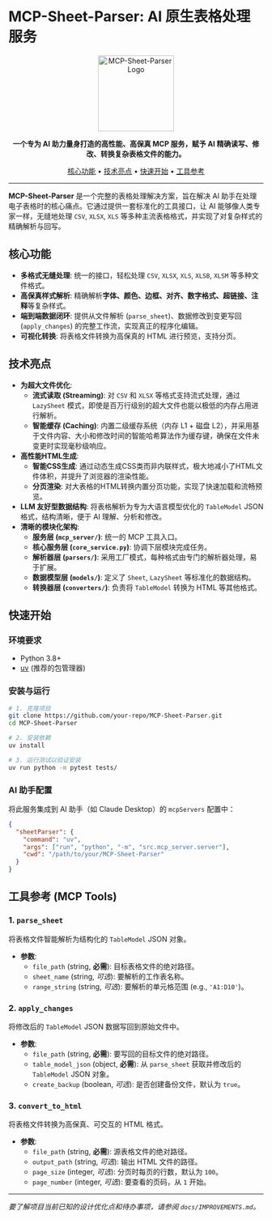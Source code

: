 # MCP-Sheet-Parser: AI 原生表格处理服务

<p align="center">
  <a href="https://claude.ai">
    <img src="https://raw.githubusercontent.com/user-attachments/assets/dd33663a-8f9f-4a94-b1f4-30740a33a39e" alt="MCP-Sheet-Parser Logo" width="150">
  </a>
</p>

<p align="center">
  <strong>一个专为 AI 助力量身打造的高性能、高保真 MCP 服务，赋予 AI 精确读写、修改、转换复杂表格文件的能力。</strong>
</p>

<p align="center">
  <a href="#核心功能">核心功能</a> •
  <a href="#技术亮点">技术亮点</a> •
  <a href="#快速开始">快速开始</a> •
  <a href="#工具参考">工具参考</a>
</p>

---

**MCP-Sheet-Parser** 是一个完整的表格处理解决方案，旨在解决 AI 助手在处理电子表格时的核心痛点。它通过提供一套标准化的工具接口，让 AI 能够像人类专家一样，无缝地处理 `CSV`, `XLSX`, `XLS` 等多种主流表格格式，并实现了对复杂样式的精确解析与回写。

## 核心功能

- **多格式无缝处理**: 统一的接口，轻松处理 `CSV`, `XLSX`, `XLS`, `XLSB`, `XLSM` 等多种文件格式。
- **高保真样式解析**: 精确解析**字体、颜色、边框、对齐、数字格式、超链接、注释**等复杂样式。
- **端到端数据闭环**: 提供从文件解析 (`parse_sheet`)、数据修改到变更写回 (`apply_changes`) 的完整工作流，实现真正的程序化编辑。
- **可视化转换**: 将表格文件转换为高保真的 HTML 进行预览，支持分页。

## 技术亮点

- **为超大文件优化**:
  - **流式读取 (Streaming)**: 对 `CSV` 和 `XLSX` 等格式支持流式处理，通过 `LazySheet` 模式，即使是百万行级别的超大文件也能以极低的内存占用进行解析。
  - **智能缓存 (Caching)**: 内置二级缓存系统（内存 L1 + 磁盘 L2），并采用基于文件内容、大小和修改时间的智能哈希算法作为缓存键，确保在文件未变更时实现毫秒级响应。
- **高性能HTML生成**:
  - **智能CSS生成**: 通过动态生成CSS类而非内联样式，极大地减小了HTML文件体积，并提升了浏览器的渲染性能。
  - **分页渲染**: 对大表格的HTML转换内置分页功能，实现了快速加载和流畅预览。
- **LLM 友好型数据结构**: 将表格解析为专为大语言模型优化的 `TableModel` JSON 格式，结构清晰，便于 AI 理解、分析和修改。
- **清晰的模块化架构**:
  - **服务层 (`mcp_server/`)**: 统一的 MCP 工具入口。
  - **核心服务层 (`core_service.py`)**: 协调下层模块完成任务。
  - **解析器层 (`parsers/`)**: 采用工厂模式，每种格式由专门的解析器处理，易于扩展。
  - **数据模型层 (`models/`)**: 定义了 `Sheet`, `LazySheet` 等标准化的数据结构。
  - **转换器层 (`converters/`)**: 负责将 `TableModel` 转换为 HTML 等其他格式。

## 快速开始

### 环境要求
- Python 3.8+
- [uv](https://github.com/astral-sh/uv) (推荐的包管理器)

### 安装与运行
```bash
# 1. 克隆项目
git clone https://github.com/your-repo/MCP-Sheet-Parser.git
cd MCP-Sheet-Parser

# 2. 安装依赖
uv install

# 3. 运行测试以验证安装
uv run python -m pytest tests/
```

### AI 助手配置
将此服务集成到 AI 助手（如 Claude Desktop）的 `mcpServers` 配置中：
```json
{
  "sheetParser": {
    "command": "uv",
    "args": ["run", "python", "-m", "src.mcp_server.server"],
    "cwd": "/path/to/your/MCP-Sheet-Parser"
  }
}
```

## 工具参考 (MCP Tools)

### 1. `parse_sheet`
将表格文件智能解析为结构化的 `TableModel` JSON 对象。
- **参数**:
  - `file_path` (string, **必需**): 目标表格文件的绝对路径。
  - `sheet_name` (string, *可选*): 要解析的工作表名称。
  - `range_string` (string, *可选*): 要解析的单元格范围 (e.g., `'A1:D10'`)。

### 2. `apply_changes`
将修改后的 `TableModel` JSON 数据写回到原始文件中。
- **参数**:
  - `file_path` (string, **必需**): 要写回的目标文件的绝对路径。
  - `table_model_json` (object, **必需**): 从 `parse_sheet` 获取并修改后的 `TableModel` JSON 对象。
  - `create_backup` (boolean, *可选*): 是否创建备份文件，默认为 `true`。

### 3. `convert_to_html`
将表格文件转换为高保真、可交互的 HTML 格式。
- **参数**:
  - `file_path` (string, **必需**): 源表格文件的绝对路径。
  - `output_path` (string, *可选*): 输出 HTML 文件的路径。
  - `page_size` (integer, *可选*): 分页时每页的行数，默认为 `100`。
  - `page_number` (integer, *可选*): 要查看的页码，从 `1` 开始。

---

*要了解项目当前已知的设计优化点和待办事项，请参阅 `docs/IMPROVEMENTS.md`。*

